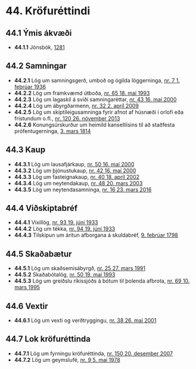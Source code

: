 # 44. Kröfuréttindi

## 44.1 Ýmis ákvæði

* __44.1.1__ Jónsbók, [1281](1281000.500.md)

## 44.2 Samningar

* __44.2.1__ Lög um samningsgerð, umboð og ógilda löggerninga, [nr. 7 1. febrúar 1936](1936007.md)
* __44.2.2__ Lög um framkvæmd útboða, [nr. 65 18. maí 1993](1993065.md)
* __44.2.3__ Lög um lagaskil á sviði samningaréttar, [nr. 43 16. maí 2000](2000043.md)
* __44.2.4__ Lög um ábyrgðarmenn, [nr. 32 2. apríl 2009](2009032.md)
* __44.2.5__ Lög um skiptileigusamninga fyrir afnot af húsnæði í orlofi eða frístundum o.fl., [nr. 120 26. nóvember 2013](2013120.md)
* __44.2.6__ Konungsúrskurður um heimild kansellíisins til að staðfesta prófentugerninga, [3. mars 1814](1814033.md)

## 44.3 Kaup

* __44.3.1__ Lög um lausafjárkaup, [nr. 50 16. maí 2000](2000050.md)
* __44.3.2__ Lög um þjónustukaup, [nr. 42 16. maí 2000](2000042.md)
* __44.3.3__ Lög um fasteignakaup, [nr. 40 18. apríl 2002](2002040.md)
* __44.3.4__ Lög um neytendakaup, [nr. 48 20. mars 2003](2003048.md)
* __44.3.5__ Lög um neytendasamninga, [nr. 16 23. mars 2016](2016016.md)

## 44.4 Viðskiptabréf

* __44.4.1__ Víxillög, [nr. 93 19. júní 1933](1933093.md)
* __44.4.2__ Lög um tékka, [nr. 94 19. júní 1933](1933094.md)
* __44.4.3__ Tilskipun um áritun afborgana á skuldabréf, [9. febrúar 1798](1798092.md)

## 44.5 Skaðabætur

* __44.5.1__ Lög um skaðsemisábyrgð, [nr. 25 27. mars 1991](1991025.md)
* __44.5.2__ Skaðabótalög, [nr. 50 19. maí 1993](1993050.md)
* __44.5.3__ Lög um greiðslu ríkissjóðs á bótum til þolenda afbrota, [nr. 69 10. mars 1995](1995069.md)

## 44.6 Vextir

* __44.6.1__ Lög um vexti og verðtryggingu, [nr. 38 26. maí 2001](2001038.md)

## 44.7 Lok kröfuréttinda

* __44.7.1__ Lög um fyrningu kröfuréttinda, [nr. 150 20. desember 2007](2007150.md)
* __44.7.2__ Lög um geymslufé, [nr. 9 5. maí 1978](1978009.md)

